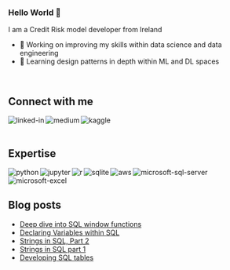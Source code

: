 ### Hello World 👋
I am a Credit Risk model developer from Ireland
- 🔭 Working on improving my skills within data science and data engineering
- 🌱 Learning design patterns in depth within ML and DL spaces
<br>

## Connect with me

[<img align="left" alt="linked-in" src="https://img.shields.io/badge/linkedin-%230077B5.svg?&style=for-the-badge&logo=linkedin&logoColor=white" />](https://www.linkedin.com/in/james-mc-neill-180a9057/)
[<img align="left" alt="medium" src="https://img.shields.io/badge/medium-%2312100E.svg?&style=for-the-badge&logo=medium&logoColor=white" />](https://jamesmcneill06.medium.com/)
[<img align="left" alt="kaggle" src="https://img.shields.io/badge/Kaggle-20BEFF?style=for-the-badge&logo=Kaggle&logoColor=white" />](https://www.kaggle.com/datajmcn)
<br>
<br>

## Expertise

<img align="left" alt="python" src="https://img.shields.io/badge/Python-FFD43B?style=for-the-badge&logo=python&logoColor=darkgreen" />
<img align="left" alt="jupyter" src="https://img.shields.io/badge/Jupyter-F37626.svg?&style=for-the-badge&logo=Jupyter&logoColor=white" />
<img align="left" alt="r" src="https://img.shields.io/badge/R-276DC3?style=for-the-badge&logo=r&logoColor=white" />
<img align="left" alt="sqlite" src="https://img.shields.io/badge/SQLite-07405E?style=for-the-badge&logo=sqlite&logoColor=white" />
<img align="left" alt="aws" src="https://img.shields.io/badge/Amazon AWS-{232F3E}?style=for-the-badge&logo=amazonaws&logoColor=white" />
<img align="left" alt="microsoft-sql-server" src="https://img.shields.io/badge/Microsoft_SQL_Server-CC2927?style=for-the-badge&logo=microsoft-sql-server&logoColor=white" />
<img align="left" alt="microsoft-excel" src="https://img.shields.io/badge/Microsoft_Excel-217346?style=for-the-badge&logo=microsoft-excel&logoColor=white" />
<br>
<br>

## Blog posts
<!-- BLOG-POST-LIST:START -->
- [Deep dive into SQL window functions](https://towardsdatascience.com/deep-dive-into-sql-window-functions-bdcb29b05853?source=rss-b8007a8a59af------2)
- [Declaring Variables within SQL](https://towardsdatascience.com/declaring-variables-within-sql-fe6a479a7f9c?source=rss-b8007a8a59af------2)
- [Strings in SQL, Part 2](https://towardsdatascience.com/strings-in-sql-part-2-21a467374b84?source=rss-b8007a8a59af------2)
- [Strings in SQL part 1](https://towardsdatascience.com/strings-in-sql-part-1-122185dd0099?source=rss-b8007a8a59af------2)
- [Developing SQL tables](https://towardsdatascience.com/developing-sql-tables-3f9b96bc21e1?source=rss-b8007a8a59af------2)
<!-- BLOG-POST-LIST:END -->
